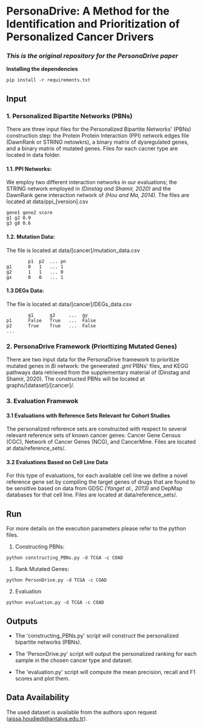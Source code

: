 # PersonaDrive: A Method for the Identification and Prioritization of Personalized Cancer Drivers
### _This is the original repository for the PersonaDrive paper_

**Installing the dependencies**
```
pip install -r requirements.txt
```

## **Input**

### 1. Personalized Bipartite Networks (PBNs)

There are three input files for the Personalized Bipartite Networks' (PBNs) construction step: the Protein Protein Interaction (PPI) network edges file (DawnRank or STRING netowkrs), a binary matrix of dysregulated genes, and a binary matrix of mutated genes. Files for each cacner type are located in data folder.

#### 1.1. PPI Networks:
We employ two different interaction networks in our evaluations; the STRING network employed in
_(Dinstag and Shamir, 2020)_ and the DawnRank gene interaction network of _(Hou  and  Ma,  2014)_.
The files are located at data/ppi_[version].csv

```
gene1 gene2 score
g1 g2 0.9
g3 g8 0.6
```

#### 1.2. Mutation Data:

The file is located at data/[cancer]/mutation_data.csv
```
        p1  p2  ... pn
g1      0   1   ... 1
g2      1   1   ... 0
gx      0   0   ... 1
```
#### 1.3 DEGs Data:

The file is located at data/[cancer]/DEGs_data.csv
```
        g1      g2     ...  gy
p1      False   True   ...  False
p2      True    True   ...  False
...
```

### 2. PersonaDrive Framework (Prioritizing Mutated Genes)
There are two input data for the PersonaDrive framework to prioritize mutated genes in _Bi_ network: the geneerated _.gml_ PBNs' files, and KEGG pathways data retrieved from the supplementary material of (Dinstag and Shamir, 2020). The constructed PBNs will be located at graphs/[dataset]/[cancer]/.

### 3. Evaluation Framewok
#### 3.1 Evaluations with Reference Sets Relevant for Cohort Studies
The personalized reference sets are constructed with respect to several relevant reference sets of known cancer genes: Cancer Gene Census (CGC), Network of Cancer Genes (NCG), and CancerMine. Files are located at data/reference_sets/.

#### 3.2 Evaluations Based on Cell Line Data
For this type of evaluations, for each available cell line we define a novel reference gene set by compiling the target genes of drugs that are found to be sensitive based on data from GDSC _(Yanget al., 2013)_ and DepMap databases for that cell line. Files are located at data/reference_sets/.


## **Run**

For more details on the execution parameters please refer to the python files.

1. Constructing PBNs:

```
python constructing_PBNs.py -d TCGA -c COAD
```

1. Rank Mutated Genes:

```
python PersonDrive.py -d TCGA -c COAD
```

2. Evaluation

```
python evaluation.py -d TCGA -c COAD
```


## **Outputs**
- The 'constructing_PBNs.py' script will construct the personalized bipartite networks (PBNs).

- The 'PersonDrive.py' script will output the personalized ranking for each sample in the chosen cancer type and dataset.  

- The 'evaluation.py' script will compute the mean precision, recall and F1 scores and plot them.

## **Data Availability**
The used dataset is available from the authors upon request (aissa.houdjedj@antalya.edu.tr).
